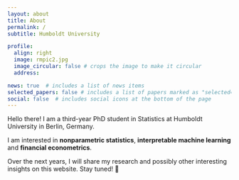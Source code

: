 ```yaml
---
layout: about
title: About
permalink: /
subtitle: Humboldt University

profile:
  align: right
  image: rmpic2.jpg
  image_circular: false # crops the image to make it circular
  address: 

news: true  # includes a list of news items
selected_papers: false # includes a list of papers marked as "selected={true}"
social: false  # includes social icons at the bottom of the page
---
```


Hello there! I am a third-year PhD student in Statistics at Humboldt University in Berlin, Germany.

I am interested in **nonparametric statistics**, **interpretable machine learning** and **financial econometrics**. 

Over the next years, I will share my research and possibly other interesting insights on this website. Stay tuned! :rocket:
